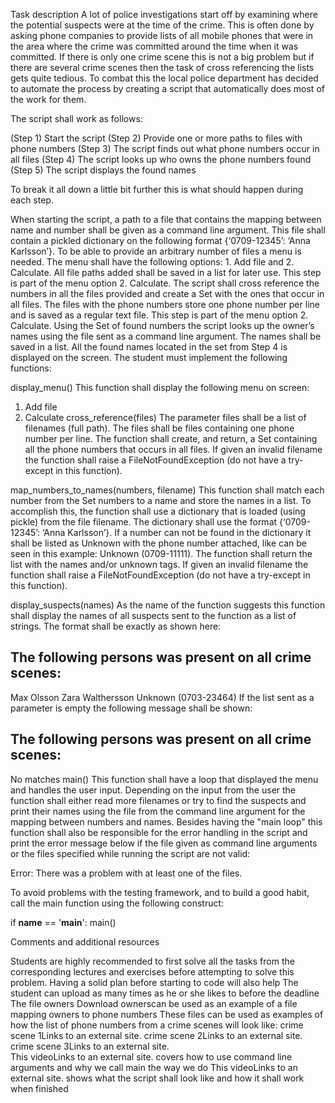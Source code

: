 Task description
A lot of police investigations start off by examining where the potential suspects were at the time of the crime. This is often done by asking phone companies to provide lists of all mobile phones that were in the area where the crime was committed around the time when it was committed. If there is only one crime scene this is not a big problem but if there are several crime scenes then the task of cross referencing the lists gets quite tedious. To combat this the local police department has decided to automate the process by creating a script that automatically does most of the work for them.

The script shall work as follows:

(Step 1) Start the script
(Step 2) Provide one or more paths to files with phone numbers
(Step 3) The script finds out what phone numbers occur in all files
(Step 4) The script looks up who owns the phone numbers found
(Step 5) The script displays the found names

 To break it all down a little bit further this is what should happen during each step. 

When starting the script, a path to a file that contains the mapping between name and number shall be given as a command line argument. This file shall contain a pickled dictionary on the following format {‘0709-12345’: ‘Anna Karlsson’}.
To be able to provide an arbitrary number of files a menu is needed. The menu shall have the following options: 1. Add file and 2. Calculate. All file paths added shall be saved in a list for later use.
This step is part of the menu option 2. Calculate. The script shall cross reference the numbers in all the files provided and create a Set with the ones that occur in all files. The files with the phone numbers store one phone number per line and is saved as a regular text file.
This step is part of the menu option 2. Calculate. Using the Set of found numbers the script looks up the owner’s names using the file sent as a command line argument. The names shall be saved in a list.
All the found names located in the set from Step 4 is displayed on the screen.
The student must implement the following functions:

display_menu()
This function shall display the following menu on screen:

1. Add file
2. Calculate
 cross_reference(files)
The parameter files shall be a list of filenames (full path). The files shall be files containing one phone number per line. The function shall create, and return, a Set containing all the phone numbers that occurs in all files. If given an invalid filename the function shall raise a FileNotFoundException (do not have a try-except in this function).

 map_numbers_to_names(numbers, filename)
This function shall match each number from the Set numbers to a name and store the names in a list. To accomplish this, the function shall use a dictionary that is loaded (using pickle) from the file filename. The dictionary shall use the format {‘0709-12345’: ‘Anna Karlsson’}. If a number can not be found in the dictionary it shall be listed as Unknown with the phone number attached, like can be seen in this example: Unknown (0709-11111). The function shall return the list with the names and/or unknown tags. If given an invalid filename the function shall raise a FileNotFoundException (do not have a try-except in this function).

display_suspects(names)
As the name of the function suggests this function shall display the names of all suspects sent to the function as a list of strings. The format shall be exactly as shown here:

The following persons was present on all crime scenes:
------------------------------------------------------
Max Olsson
Zara Walthersson
Unknown (0703-23464)
If the list sent as a parameter is empty the following message shall be shown:

The following persons was present on all crime scenes:
------------------------------------------------------
No matches
main()
This function shall have a loop that displayed the menu and handles the user input. Depending on the input from the user the function shall either read more filenames or try to find the suspects and print their names using the file from the command line argument for the mapping between numbers and names. Besides having the "main loop" this function shall also be responsible for the error handling in the script and print the error message below if the file given as command line arguments or the files specified while running the script are not valid: 

Error: There was a problem with at least one of the files.
 

To avoid problems with the testing framework, and to build a good habit, call the main function using the following construct:

if __name__ == '__main__':
    main()
 

Comments and additional resources   

Students are highly recommended to first solve all the tasks from the corresponding lectures and exercises before attempting to solve this problem. Having a solid plan before starting to code will also help
The student can upload as many times as he or she likes to before the deadline
The file owners Download ownerscan be used as an example of a file mapping owners to phone numbers
These files can be used as examples of how the list of phone numbers from a crime scenes will look like:
crime scene 1Links to an external site. 
crime scene 2Links to an external site. 
crime scene 3Links to an external site.  
This videoLinks to an external site. covers how to use command line arguments and why we call main the way we do
This videoLinks to an external site. shows what the script shall look like and how it shall work when finished
